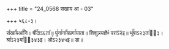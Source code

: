 +++
title = "24_0568 सखाय आ - 03"

+++
५६८-३।

स꣤खा꣥꣯यआ꣤꣯नि। षी꣥꣯दाऽ६ता꣥॥ पु꣢ना꣯ना꣡꣯यप्रगा꣯याता॥ शिशुन्नयज्ञैᳲ꣯ पराऽ᳒२᳒इ॥ भू꣡꣯षाऽ२३ता꣢ऽ᳐३। श्रा꣡ऽ२३या꣢ऽ᳐३४३इ। ओ꣡ऽ२३४५इ॥ डा॥